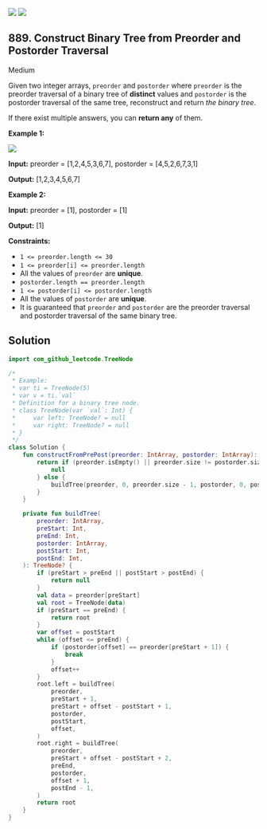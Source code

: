[![](https://img.shields.io/github/stars/javadev/LeetCode-in-Kotlin?label=Stars&style=flat-square)](https://github.com/javadev/LeetCode-in-Kotlin)
[![](https://img.shields.io/github/forks/javadev/LeetCode-in-Kotlin?label=Fork%20me%20on%20GitHub%20&style=flat-square)](https://github.com/javadev/LeetCode-in-Kotlin/fork)

## 889\. Construct Binary Tree from Preorder and Postorder Traversal

Medium

Given two integer arrays, `preorder` and `postorder` where `preorder` is the preorder traversal of a binary tree of **distinct** values and `postorder` is the postorder traversal of the same tree, reconstruct and return _the binary tree_.

If there exist multiple answers, you can **return any** of them.

**Example 1:**

![](https://assets.leetcode.com/uploads/2021/07/24/lc-prepost.jpg)

**Input:** preorder = [1,2,4,5,3,6,7], postorder = [4,5,2,6,7,3,1]

**Output:** [1,2,3,4,5,6,7]

**Example 2:**

**Input:** preorder = [1], postorder = [1]

**Output:** [1]

**Constraints:**

*   `1 <= preorder.length <= 30`
*   `1 <= preorder[i] <= preorder.length`
*   All the values of `preorder` are **unique**.
*   `postorder.length == preorder.length`
*   `1 <= postorder[i] <= postorder.length`
*   All the values of `postorder` are **unique**.
*   It is guaranteed that `preorder` and `postorder` are the preorder traversal and postorder traversal of the same binary tree.

## Solution

```kotlin
import com_github_leetcode.TreeNode

/*
 * Example:
 * var ti = TreeNode(5)
 * var v = ti.`val`
 * Definition for a binary tree node.
 * class TreeNode(var `val`: Int) {
 *     var left: TreeNode? = null
 *     var right: TreeNode? = null
 * }
 */
class Solution {
    fun constructFromPrePost(preorder: IntArray, postorder: IntArray): TreeNode? {
        return if (preorder.isEmpty() || preorder.size != postorder.size) {
            null
        } else {
            buildTree(preorder, 0, preorder.size - 1, postorder, 0, postorder.size - 1)
        }
    }

    private fun buildTree(
        preorder: IntArray,
        preStart: Int,
        preEnd: Int,
        postorder: IntArray,
        postStart: Int,
        postEnd: Int,
    ): TreeNode? {
        if (preStart > preEnd || postStart > postEnd) {
            return null
        }
        val data = preorder[preStart]
        val root = TreeNode(data)
        if (preStart == preEnd) {
            return root
        }
        var offset = postStart
        while (offset <= preEnd) {
            if (postorder[offset] == preorder[preStart + 1]) {
                break
            }
            offset++
        }
        root.left = buildTree(
            preorder,
            preStart + 1,
            preStart + offset - postStart + 1,
            postorder,
            postStart,
            offset,
        )
        root.right = buildTree(
            preorder,
            preStart + offset - postStart + 2,
            preEnd,
            postorder,
            offset + 1,
            postEnd - 1,
        )
        return root
    }
}
```